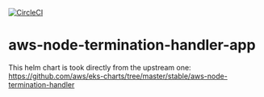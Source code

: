 [![CircleCI](https://circleci.com/gh/giantswarm/aws-node-termination-handler-app/tree/main.svg?style=svg)](https://circleci.com/gh/giantswarm/aws-node-termination-handler-app/tree/main)

# aws-node-termination-handler-app

This helm chart is took directly from the upstream one: https://github.com/aws/eks-charts/tree/master/stable/aws-node-termination-handler
